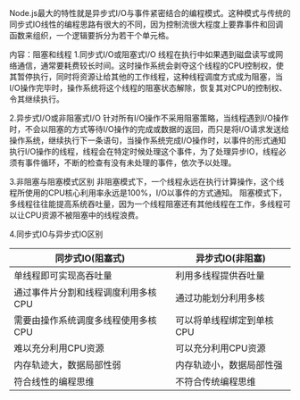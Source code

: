﻿Node.js最大的特性就是异步式I/O与事件紧密结合的编程模式。这种模式与传统的同步式IO线性的编程思路有很大的不同，因为控制流很大程度上要靠事件和回调函数来组织，一个逻辑要拆分为若干个单元格。

内容：阻塞和线程
1.同步式I/O或阻塞式I/O
线程在执行中如果遇到磁盘读写或网络通信，通常要耗费较长时间。这时操作系统会剥夺这个线程的CPU控制权，使其暂停执行，同时将资源让给其他的工作线程，这种线程调度方式成为阻塞，当I/O操作完毕时，操作系统将这个线程的阻塞状态解除，恢复其对CPU的控制权、令其继续执行。

2.异步式I/O或非阻塞式I/O
针对所有I/O操作不采用阻塞策略，当线程遇到I/O操作时，不会以阻塞的方式等待I/O操作的完成或数据的返回，而只是将I/O请求发送给操作系统，继续执行下一条语句，当操作系统完成I/O操作时，以事件的形式通知执行I/O操作的线程，线程会在特定时候处理这个事件，为了处理异步IO，线程必须有事件循环，不断的检查有没有未处理的事件，依次予以处理。

3.非阻塞与阻塞模式区别
非阻塞模式下，一个线程永远在执行计算操作，这个线程所使用的CPU核心利用率永远是100%，I/O以事件的方式通知。
阻塞模式下，多线程往往能提高系统吞吐量，因为一个线程阻塞还有其他线程在工作，多线程可以让CPU资源不被阻塞中的线程浪费。

4.同步式IO与异步式IO区别

|同步式IO(阻塞式)      |  异步式IO(非阻塞)   |
|----------------------| --------------------|
|单线程即可实现高吞吐量|利用多线程提供吞吐量 |
|通过事件片分割和线程调度利用多核CPU |通过功能划分利用多核|
|需要由操作系统调度多线程使用多核CPU |可以将单线程绑定到单核CPU|
|难以充分利用CPU资源                |可以充分利用CPU资源|
|内存轨迹大，数据局部性弱  | 内存轨迹小，数据局部性强|    
|符合线性的编程思维| 不符合传统编程思维|
            